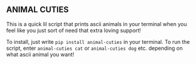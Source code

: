 ## ANIMAL CUTIES
This is a quick lil script that prints ascii animals in your terminal when you feel like you just sort of need that extra loving support!

To install, just write `pip install animal-cuties` in your terminal.
To run the script, enter `animal-cuties cat` or `animal-cuties dog` etc. depending on what ascii animal you want!
